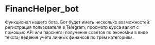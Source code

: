 # FinancHelper_bot
Функционал нашего бота. Бот будет иметь несколько возможностей:  регистрация пользователя в Telegram; просмотр курса валют с помощью API или парсинга; получение советов по экономии в виде текста; ведение учёта личных финансов по трём категориям.
